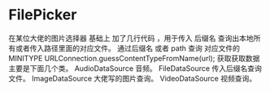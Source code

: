 # FilePicker
在某位大佬的图片选择器 基础上 加了几行代码 ，用于传入 后缀名 查询出本地所有或者传入路径里面的对应文件。
通过后缀名 或者 path 查询 对应文件的MINITYPE
URLConnection.guessContentTypeFromName(url);
获取获取数据主要是下面几个类。
AudioDataSource 音频。
FileDataSource 传入后缀名查询文件。
ImageDataSource 大佬写的图片查询。
VideoDataSource 视频查询。
